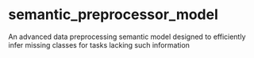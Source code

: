 # semantic_preprocessor_model
An advanced data preprocessing semantic model designed to efficiently infer missing classes for tasks lacking such information
